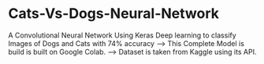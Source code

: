 # Cats-Vs-Dogs-Neural-Network
A Convolutional Neural Network Using Keras Deep learning to classify Images of Dogs and Cats with 74% accuracy
--> This Complete Model is build is built on Google Colab.
--> Dataset is taken from Kaggle using its API.


